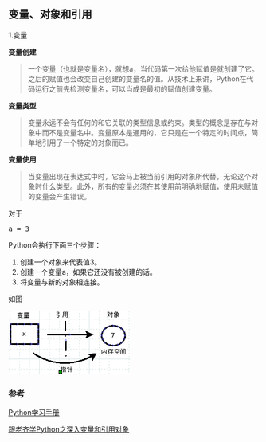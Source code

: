 ## 变量、对象和引用

1.变量


**变量创建**

> 一个变量（也就是变量名），就想a，当代码第一次给他赋值是就创建了它。之后的赋值也会改变自己创建的变量名的值。从技术上来讲，Python在代码运行之前先检测变量名，可以当成是最初的赋值创建变量。

**变量类型**

> 变量永远不会有任何的和它关联的类型信息或约束。类型的概念是存在与对象中而不是变量名中。变量原本是通用的，它只是在一个特定的时间点，简单地引用了一个特定的对象而已。

**变量使用**

> 当变量出现在表达式中时，它会马上被当前引用的对象所代替，无论这个对象时什么类型。此外，所有的变量必须在其使用前明确地赋值，使用未赋值的变量会产生错误。

对于
<pre>a = 3</pre>
Python会执行下面三个步骤：

1. 创建一个对象来代表值3。
2. 创建一个变量a，如果它还没有被创建的话。
3. 将变量与新的对象相连接。

如图

![Alt text](images/1.png)


### 参考

[Python学习手册](https://www.baidu.com/s?wd=Python%E5%AD%A6%E4%B9%A0%E6%89%8B%E5%86%8C&rsv_spt=1&rsv_iqid=0xb3a048c900038a73&issp=1&f=8&rsv_bp=0&rsv_idx=2&ie=utf-8&tn=baiduhome_pg&rsv_enter=1&rsv_sug3=19&rsv_sug1=16&rsv_sug7=100&rsv_sug2=0&inputT=6601&rsv_sug4=6612 "Python学习手册")

[跟老齐学Python之深入变量和引用对象](http://www.jb51.net/article/55576.htm "跟老齐学Python之深入变量和引用对象")